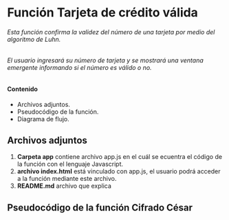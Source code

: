 # Función Tarjeta de crédito válida

###### Esta función confirma la validez del número de una tarjeta por medio del algoritmo de Luhn.  
###### El usuario ingresará su número de tarjeta y se mostrará una ventana emergente informando si el número es válido o no.

#### Contenido  

* Archivos adjuntos.  
* Pseudocódigo de la función.  
* Diagrama de flujo.  

## Archivos adjuntos
1. **Carpeta app** contiene archivo app.js en el cuál se ecuentra el código de la función con el lenguaje Javascript.  
2. **archivo index.html** está vinculado con app.js, el usuario podrá acceder a la función mediante este archivo.
3. **README.md** archivo que explica 
## Pseudocódigo de la función Cifrado César

